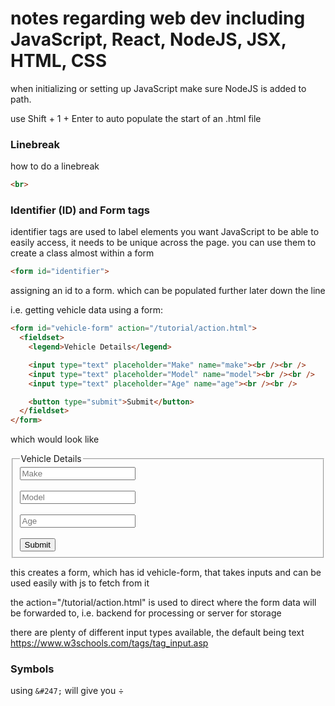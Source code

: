  # notes regarding web dev including JavaScript, React, NodeJS, JSX, HTML, CSS

when initializing or setting up JavaScript make sure NodeJS is added to path.

use Shift + 1 + Enter to auto populate the start of an .html file


### Linebreak

how to do a linebreak
```html
<br>
```

### Identifier (ID) and Form tags
identifier tags are used to label elements you want JavaScript to be able to easily access, it needs to be unique across the page. you can use them to create a class almost within a form

```html
<form id="identifier">
```

assigning an id to a form. which can be populated further later down the line


i.e. getting vehicle data using a form:

```html
<form id="vehicle-form" action="/tutorial/action.html">
  <fieldset>
    <legend>Vehicle Details</legend>

    <input type="text" placeholder="Make" name="make"><br /><br />
    <input type="text" placeholder="Model" name="model"><br /><br />
    <input type="text" placeholder="Age" name="age"><br /><br />

    <button type="submit">Submit</button>
  </fieldset>
</form>
```

which would look like

<form id="vehicle-form" action="/tutorial/action.html">
  <fieldset>
    <legend>Vehicle Details</legend>
    <input type="text" placeholder="Make" name="make"><br /><br />
    <input type="text" placeholder="Model" name="model"><br /><br />
    <input type="text" placeholder="Age" name="age"><br /><br />
    <button type="submit">Submit</button>
  </fieldset>
</form>

this creates a form, which has id vehicle-form, that takes inputs and can be used easily with js to fetch from it

the action="/tutorial/action.html" is used to direct where the form data will be forwarded to, i.e. backend for processing or server for storage

there are plenty of different input types available, the default being text
https://www.w3schools.com/tags/tag_input.asp


### Symbols
using ```&#247;``` will give you &#247;